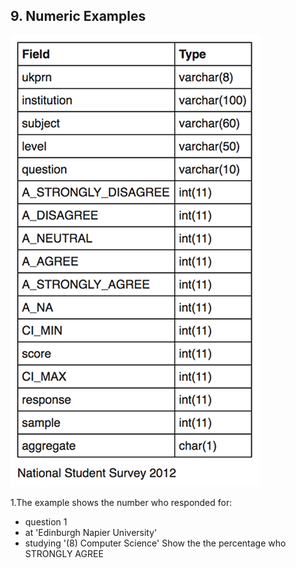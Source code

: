 ## 9. Numeric Examples
![](../images/Numeric_Examples_pic_1.png)

1.The example shows the number who responded for:

- question 1
- at 'Edinburgh Napier University'
- studying '(8) Computer Science'
Show the the percentage who STRONGLY AGREE

```sql

```